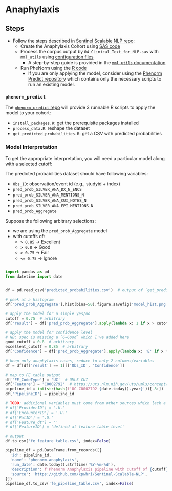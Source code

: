 # Anaphylaxis

## Steps

* Follow the steps described in [Sentinel Scalable NLP repo](https://github.com/kpwhri/Sentinel-Scalable-NLP?tab=readme-ov-file#prediction-modeling-quick-start):
  * Create the Anaphylaxis Cohort using [SAS code](https://github.com/kpwhri/Sentinel-Scalable-NLP/High-Sensitivity-Filter/Programs)
  * Process the corpus output by `04_CLinical_Text_for_NLP.sas` with `mml_utils` using [configuration files](https://github.com/kpwhri/Sentinel-Scalable-NLP/Prediction-Modeling/Anaphylaxis/NLP/configs)
    * A step-by-step guide is provided in the [`mml_utils` documentation](https://github.com/kpwhri/mml_utils/tree/master/examples/phenorm)
  * Run PheNorm using the [R code](https://github.com/kpwhri/Sentinel-Scalable-NLP/Prediction-Modeling/)
    * If you are only applying the model, consider using the [Phenorm Predict repository](https://github.com/kpwhri/phenorm_predict) which contains only the necessary scripts to run an existing model.

### `phenorm_predict`

The [`phenorm_predict` repo](https://github.com/kpwhri/phenorm_predict) will provide 3 runnable R scripts to apply the model to your cohort:
* `install_packages.R`: get the prerequisite packages installed
* `process_data.R`: reshape the dataset
* `get_predicted_probabilities.R`: get a CSV with predicted probabilities

### Model Interpretation

To get the appropriate interpretation, you will need a particular model along with a selected cutoff:

The predicted probabilities dataset should have following variables:
* `Obs_ID`: observation/event id (e.g., studyid + index)
* `pred_prob_SILVER_ANA_DX_N_ENCS`
* `pred_prob_SILVER_ANA_MENTIONS_N`
* `pred_prob_SILVER_ANA_CUI_NOTES_N`
* `pred_prob_SILVER_ANA_EPI_MENTIONS_N`
* `pred_prob_Aggregate`

Suppose the following arbitrary selections:
* we are using the `pred_prob_Aggregate` model
* with cutoffs of:
  * `> 0.85` -> Excellent
  * `> 0.8` -> Good
  * `> 0.75` -> Fair
  * `<= 0.75` -> Ignore

```python 

import pandas as pd
from datetime import date


df = pd.read_csv('predicted_probabilities.csv')  # output of `get_predicted_probabilities.R` (step 3)

# peek at a histogram
df['pred_prob_Aggregate'].hist(bins=50).figure.savefig('model_hist.png')

# apply the model for a simple yes/no 
cutoff = 0.75  # arbitrary
df['result'] = df['pred_prob_Aggregate'].apply(lambda x: 1 if x > cutoff else 0)

# apply the model for confidence level
# NB: spec is missing a `G=Good` which I've added here
good_cutoff = 0.8  # arbitrary
excellent_cutoff = 0.85  # arbitrary
df['Confidence'] = df['pred_prob_Aggregate'].apply(lambda x: 'E' if x > excellent_cutoff else 'G' if x > good_cutoff else 'F' if x > cutoff else 'P')

# keep only anaphylaxis cases, reduce to only 2 columns/variables
df = df[df['result'] == 1][['Obs_ID', 'Confidence']]

# map to FE table output
df['FE_CodeType'] = 'UC'  # UMLS CUI
df['Feature'] = 'C0002792'  # https://uts.nlm.nih.gov/uts/umls/concept/C0002792
pipeline_id = int(str(hash(f'UC-C0002792-{date.today().year}'))[-8:])  # create unique pipeline id based on current year
df['PipelineID'] = pipeline_id

# TODO: additional variables must come from other sources which lack a pre-defined shape
# df['ProviderID'] = '.U.'
# df['EncounterID'] = '.U.'
# df['PatID'] = '.U.'
# df['Feature_dt'] = ''
# df['FeatureID'] = 'defined at feature table level'

# output
df.to_csv('fe_feature_table.csv', index=False)

pipeline_df = pd.DataFrame.from_records([{
  'id': pipeline_id,
  'name': 'phenorm-anaphylaxis',
  'run_date': date.today().strftime('%Y-%m-%d'),
  'description': f'Phenorm Anaphylaxis pipeline with cutoff of {cutoff}, good is > {good_cutoff}, and excellent > {excellent_cutoff}',
  'source': 'https://github.com/kpwhri/Sentinel-Scalable-NLP',
}])
pipeline_df.to_csv('fe_pipeline_table.csv', index=False)
```

